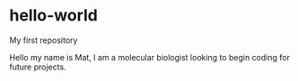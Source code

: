 # hello-world
My first repository

Hello my name is Mat, I am a molecular biologist looking to begin coding for future projects.
